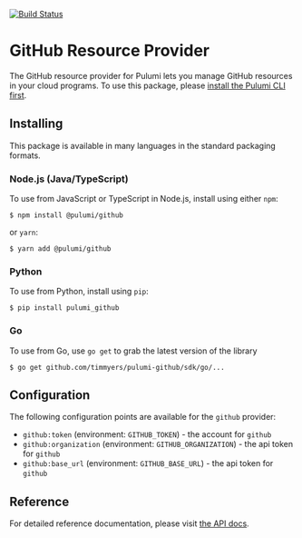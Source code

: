 [![Build Status](https://travis-ci.com/timmyers/pulumi-github.svg?branch=master)](https://travis-ci.com/timmyers/pulumi-github)

# GitHub Resource Provider

The GitHub resource provider for Pulumi lets you manage GitHub resources in your cloud programs. To use
this package, please [install the Pulumi CLI first](https://pulumi.io/).

## Installing

This package is available in many languages in the standard packaging formats.

### Node.js (Java/TypeScript)

To use from JavaScript or TypeScript in Node.js, install using either `npm`:

    $ npm install @pulumi/github

or `yarn`:

    $ yarn add @pulumi/github

### Python

To use from Python, install using `pip`:

    $ pip install pulumi_github

### Go

To use from Go, use `go get` to grab the latest version of the library

    $ go get github.com/timmyers/pulumi-github/sdk/go/...

## Configuration

The following configuration points are available for the `github` provider:

- `github:token` (environment: `GITHUB_TOKEN`) - the account for `github`
- `github:organization` (environment: `GITHUB_ORGANIZATION`) - the api token for `github`
- `github:base_url` (environment: `GITHUB_BASE_URL`) - the api token for `github`

## Reference

For detailed reference documentation, please visit [the API docs][1].

[1]: https://www.pulumi.com/docs/reference/pkg/nodejs/pulumi/github/index.html
